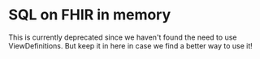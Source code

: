 # SQL on FHIR in memory

This is currently deprecated since we haven't found the need to use ViewDefinitions. But keep it in here
in case we find a better way to use it!